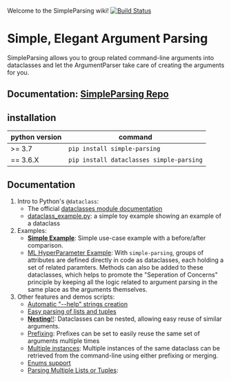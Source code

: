 Welcome to the SimpleParsing wiki!
[![Build Status](https://travis-ci.org/lebrice/SimpleParsing.svg?branch=master)](https://travis-ci.org/lebrice/SimpleParsing)

# Simple, Elegant Argument Parsing

SimpleParsing allows you to group related command-line arguments into dataclasses and let the ArgumentParser take care of creating the arguments for you. 

## Documentation: [SimpleParsing Repo](https://github.com/lebrice/SimpleParsing/tree/master/docs)

## installation
| python version |                command                  |
|----------------|-----------------------------------------|
|>= 3.7          | `pip install simple-parsing`            |
|== 3.6.X        | `pip install dataclasses simple-parsing`|

## Documentation
1. Intro to Python's `@dataclass`:
     - The official [dataclasses module documentation](https://docs.python.org/3.7/library/dataclasses.html)
     - [dataclass_example.py](examples/dataclasses/dataclass_example.py): a simple toy example showing an example of a dataclass
2. Examples:
      - **[Simple Example](examples/simple/simple_example.md)**: Simple use-case example with a before/after comparison.
      - [ML HyperParameter Example](examples/dataclasses/hyperparameters_example.py): With `simple-parsing`, groups of attributes are defined directly in code as dataclasses, each holding a set of related paramters. Methods can also be added to these dataclasses, which helps to promote the "Seperation of Concerns" principle by keeping all the logic related to argument parsing in the same place as the arguments themselves. 
3. Other features and demos scripts:
      - [Automatic "--help" strings creation](examples/docstrings_example.py)
      - [Easy parsing of lists and tuples](examples/lists_example.py)
      - [**Nesting**!!](examples/nesting_example.py): Dataclasses can be nested, allowing easy reuse of similar arguments.
      - [Prefixing](examples/prefix_example.py): Prefixes can be set to easily reuse the same set of arguments multiple times
      - [Multiple instances](examples/multiple_example.py): Multiple instances of the same dataclass can be retrieved from the command-line using either prefixing or merging.
      - [Enums support](examples/enums_example.py)
      - [Parsing Multiple Lists or Tuples](examples/multiple_lists_example.py):
